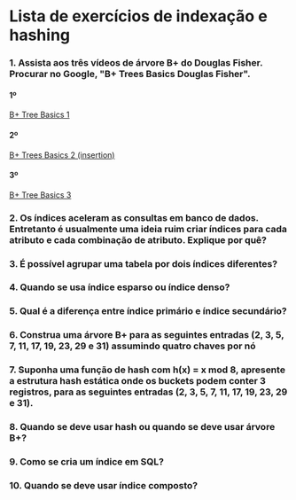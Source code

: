 # Lista de exercícios de indexação e hashing
### 1. Assista aos três vídeos de árvore B+ do Douglas Fisher. Procurar no Google, "B+ Trees Basics Douglas Fisher".
#### 1º 
[B+ Tree Basics 1](https://www.youtube.com/watch?v=CYKRMz8yzVU)
#### 2º
[B+ Trees Basics 2 (insertion)](https://www.youtube.com/watch?v=_nY8yR6iqx4)
#### 3º
[B+ Tree Basics 3](https://www.youtube.com/watch?v=UuncWF0Kuhw)

### 2. Os índices aceleram as consultas em banco de dados. Entretanto é usualmente uma ideia ruim criar índices para cada atributo e cada combinação de atributo. Explique por quê?



### 3. É possível agrupar uma tabela por dois índices diferentes?



### 4. Quando se usa índice esparso ou índice denso?



### 5. Qual é a diferença entre índice primário e índice secundário?



### 6. Construa uma árvore B+ para as seguintes entradas (2, 3, 5, 7, 11, 17, 19, 23, 29 e 31) assumindo quatro chaves por nó



### 7. Suponha uma função de hash com h(x) = x mod 8, apresente a estrutura hash estática onde os buckets podem conter 3 registros, para as seguintes entradas (2, 3, 5, 7, 11, 17, 19, 23, 29 e 31).



### 8. Quando se deve usar hash ou quando se deve usar árvore B+?



### 9. Como se cria um índice em SQL?



### 10. Quando se deve usar índice composto?


